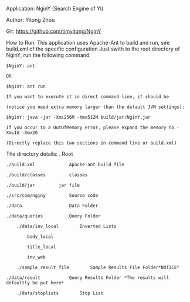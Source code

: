 Application: 	NginY (Search Engine of Yi)

Author: Yitong Zhou

Git: https://github.com/timyitong/NginY

How to Run:
	This application uses Apache-Ant to build and run, see build.xml of the specific configuration
	Just swith to the root directory of NginY, run the following command:

	$NginY: ant
	
	OR 
	
	$NginY: ant run
	
	If you want to execute it in direct command line, it should be 
	
	(notice you need extra memory larger than the default JVM settings):

	$NginY:	java -jar -Xms256M -Xmx512M build/jar/NginY.jar

	If you occur to a OutOfMemory error, please expand the memory to -Xms1G -Xmx2G
	
	(Directly replace this two sections in command line or build.xml)


The directory details:
	. 				Root
	
	./build.xml 			Apache-ant build file
	
	./build/classes  		classes
	
	./build/jar			jar file
	
	./src/com/nginy 		Source code

	./data					Data Folder

	./data/queries			Query Folder
    	
    	./data/inv_local		Inverted Lists
    		
    		body_local
    	  	
    	  	title_local
    	   	
    	   	inv_web
    	
    	./sample_result_file		Sample Results File Folder*NOTICE*
   	
   	./data/result 			Query Results Folder *The results will defaultly be put here*
    	
    	./data/stoplists 		Stop List
